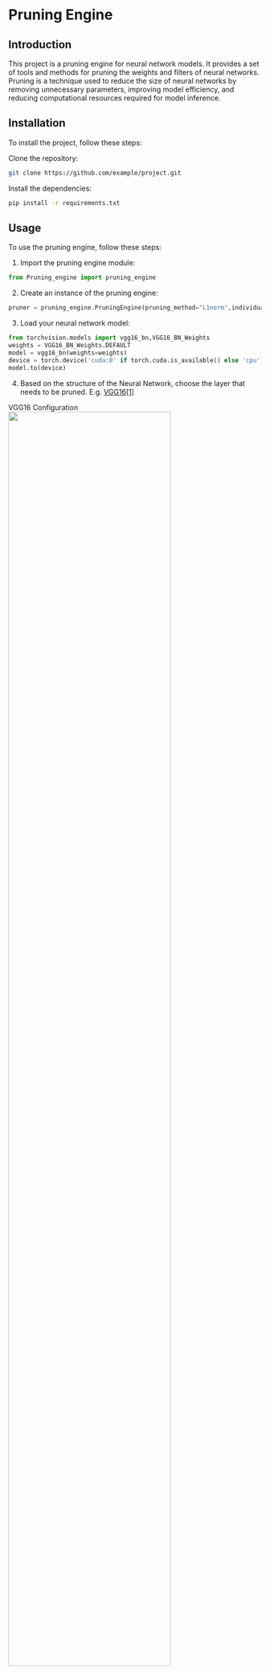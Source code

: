 # Pruning Engine
## Introduction
This project is a pruning engine for neural network models. It provides a set of tools and methods for pruning the weights and filters of neural networks. Pruning is a technique used to reduce the size of neural networks by removing unnecessary parameters, improving model efficiency, and reducing computational resources required for model inference.
## Installation
To install the project, follow these steps:


Clone the repository: 
```bash
git clone https://github.com/example/project.git
```
Install the dependencies: 
```bash
pip install -r requirements.txt
```

## Usage
To use the pruning engine, follow these steps:

1. Import the pruning engine module: 
```python 
from Pruning_engine import pruning_engine
```
2. Create an instance of the pruning engine: 
```python
pruner = pruning_engine.PruningEngine(pruning_method="L1norm",individual = True)
```
3. Load your neural network model: 
```python
from torchvision.models import vgg16_bn,VGG16_BN_Weights
weights = VGG16_BN_Weights.DEFAULT
model = vgg16_bn(weights=weights)
device = torch.device('cuda:0' if torch.cuda.is_available() else 'cpu')
model.to(device)
```
4. Based on the structure of the Neural Network, choose the layer that needs to be pruned. E.g. [VGG16](https://arxiv.org/abs/1409.1556)[[1]]()

VGG16 Configuration
<img src="Images/VGG16.png" width="80%" />


VGG16 Configuration in Python Code

```
VGG(                                                                                                                                                                                                                          
  (features): Sequential(                                                                                                                                                                                                     
    (0): Conv2d(3, 64, kernel_size=(3, 3), stride=(1, 1), padding=(1, 1))                                                                                                                                                     
    (1): BatchNorm2d(64, eps=1e-05, momentum=0.1, affine=True, track_running_stats=True)                                                                                                                                      
    (2): ReLU(inplace=True)                                                                                                                                                                                                   
    (3): Conv2d(64, 64, kernel_size=(3, 3), stride=(1, 1), padding=(1, 1))                                                                                                                                                    
    (4): BatchNorm2d(64, eps=1e-05, momentum=0.1, affine=True, track_running_stats=True)                                                                                                                                      
    (5): ReLU(inplace=True)                                                                                                                                                                                                   
    (6): MaxPool2d(kernel_size=2, stride=2, padding=0, dilation=1, ceil_mode=False)                                                                                                                                           
    (7): Conv2d(64, 128, kernel_size=(3, 3), stride=(1, 1), padding=(1, 1))                                                                                                                                                   
    (8): BatchNorm2d(128, eps=1e-05, momentum=0.1, affine=True, track_running_stats=True)                                                                                                                                     
    (9): ReLU(inplace=True)                                                                                                                                                                                                   
    (10): Conv2d(128, 128, kernel_size=(3, 3), stride=(1, 1), padding=(1, 1))                                                                                                                                                 
    (11): BatchNorm2d(128, eps=1e-05, momentum=0.1, affine=True, track_running_stats=True)                                                                                                                                    
    (12): ReLU(inplace=True)                                                                                                                                                                                                  
    (13): MaxPool2d(kernel_size=2, stride=2, padding=0, dilation=1, ceil_mode=False)                                                                                                                                          
    (14): Conv2d(128, 256, kernel_size=(3, 3), stride=(1, 1), padding=(1, 1))                                                                                                                                                 
    (15): BatchNorm2d(256, eps=1e-05, momentum=0.1, affine=True, track_running_stats=True)                                                                                                                                    
    (16): ReLU(inplace=True)                                                                                                                                                                                                  
    (17): Conv2d(256, 256, kernel_size=(3, 3), stride=(1, 1), padding=(1, 1))                                                                                                                                                 
    (18): BatchNorm2d(256, eps=1e-05, momentum=0.1, affine=True, track_running_stats=True)                                                                                                                                    
    (19): ReLU(inplace=True)                                                                                                                                                                                                  
    (20): Conv2d(256, 256, kernel_size=(3, 3), stride=(1, 1), padding=(1, 1))                                                                                                                                                 
    (21): BatchNorm2d(256, eps=1e-05, momentum=0.1, affine=True, track_running_stats=True)                                                                                                                                    
    (22): ReLU(inplace=True)                                                                                                                                                                                                  
    (23): MaxPool2d(kernel_size=2, stride=2, padding=0, dilation=1, ceil_mode=False)                                                                                                                                          
    (24): Conv2d(256, 512, kernel_size=(3, 3), stride=(1, 1), padding=(1, 1))
    (25): BatchNorm2d(512, eps=1e-05, momentum=0.1, affine=True, track_running_stats=True)
    (26): ReLU(inplace=True)
    (27): Conv2d(512, 512, kernel_size=(3, 3), stride=(1, 1), padding=(1, 1))
    (28): BatchNorm2d(512, eps=1e-05, momentum=0.1, affine=True, track_running_stats=True)
    (29): ReLU(inplace=True)
    (30): Conv2d(512, 512, kernel_size=(3, 3), stride=(1, 1), padding=(1, 1))
    (31): BatchNorm2d(512, eps=1e-05, momentum=0.1, affine=True, track_running_stats=True)
    (32): ReLU(inplace=True)
    (33): MaxPool2d(kernel_size=2, stride=2, padding=0, dilation=1, ceil_mode=False)
    (34): Conv2d(512, 512, kernel_size=(3, 3), stride=(1, 1), padding=(1, 1))
    (35): BatchNorm2d(512, eps=1e-05, momentum=0.1, affine=True, track_running_stats=True)
    (36): ReLU(inplace=True)
    (37): Conv2d(512, 512, kernel_size=(3, 3), stride=(1, 1), padding=(1, 1))
    (38): BatchNorm2d(512, eps=1e-05, momentum=0.1, affine=True, track_running_stats=True)
    (39): ReLU(inplace=True)
    (40): Conv2d(512, 512, kernel_size=(3, 3), stride=(1, 1), padding=(1, 1))
    (41): BatchNorm2d(512, eps=1e-05, momentum=0.1, affine=True, track_running_stats=True)
    (42): ReLU(inplace=True)
    (43): MaxPool2d(kernel_size=2, stride=2, padding=0, dilation=1, ceil_mode=False)
  )
  (avgpool): AdaptiveAvgPool2d(output_size=(7, 7))
  (classifier): Sequential(
    (0): Linear(in_features=25088, out_features=4096, bias=True)
    (1): ReLU(inplace=True)
    (2): Dropout(p=0.5, inplace=False)
    (3): Linear(in_features=4096, out_features=4096, bias=True)
    (4): ReLU(inplace=True)
    (5): Dropout(p=0.5, inplace=False)
    (6): Linear(in_features=4096, out_features=1000, bias=True)
  )
)
```

Let say if I want the first conv2d layer prune 10% of the filter, the following batchnorm layer also prune 10% and the following conv2d layer prune 10% of the kernel by using L1norm criterion

```python
pruned_layer = model.features[0]
pruner.set_pruning_ratio(0.1)
pruner.set_layer(pruned_layer,main_layer=True)
remove_filter_idx = pruner.get_remove_filter_idx()["current_layer"]
model.features[0] = pruner.remove_filter_by_index(remove_filter_idx)

pruned_layer = model.features[1]
pruner.set_pruning_ratio(0.1)
pruner.set_layer(pruned_layer)
remove_filter_idx = pruner.get_remove_filter_idx()["current_layer"]
model.features[1] = pruner.remove_Bn(remove_filter_idx)

pruned_layer = model.features[3]
pruner.set_pruning_ratio(0.1)
pruner.set_layer(pruned_layer)
remove_filter_idx = pruner.get_remove_filter_idx()["current_layer"]
model.features[3] = pruner.remove_kernel_by_index(remove_filter_idx)

```

5. Retrain the model, reference to the training repo: https://github.com/MIC-Laboratory/Pytorch-Cifar

6. Save the pruned model: 
```python
torch.save(model, 'path_to_pruned_model.pt')
```

## Pruning Methods
The pruning engine supports multiple pruning methods, including:

- L1 norm pruning: Removes least important weights based on their L1 norm.
- K-means clustering pruning: Clusters weights and removes weak clusters based on their importance.
- Taylor pruning: Measures weight importance using the Taylor expansion and removes less important weights.

## Project Structure
The project has the following structure:
- Pruning_engine/: Contains the source code of the pruning engine.
- Models/: Contains neural network models and related modules.
- Pruning_criterion/: Contains different pruning criteria implementation.
- Example/: Contains example test cases for pruning and retraining on various models.
- Weapon/: Contains utility classes and functions used by the pruning engine.

```bash
├── Pruning_engine/
│   ├── pruning_engine.py
│   ├── pruning_engine_base.py
│   └── ...
├── Models/
│   ├── Resnet.py
│   ├── Vgg.py
│   ├── Mobilenetv2.py
│   └── ...
├── Pruning_criterion/
│   ├── L1norm/
│   │   └── L1norm.py
│   ├── KMean/
│   │   ├── Kmean_base.py
│   │   └── ...
│   ├── Taylor/
│   │   ├── K_Taylor.py
│   │   └── ...
│   └── ...
├── Example/
│   ├── utils.py
│   ├── Mobilenet_testcase.py
│   ├── testcase_base.py
│   ├── VGG_testcase.py
│   ├── ResNet_testcase.py
│   └── ...
├── Weapon/
│   ├── WarmUpLR.py
│   ├── RandomMixUp.py
│   └── ...
├── LICENSE
├── README.md
├── requirements.txt
└── ...
```

## Reference
<a id="1">[1]</a> Simonyan, K. and Zisserman, A., 2014. Very deep convolutional networks for large-scale image recognition. arXiv preprint arXiv:1409.1556.

## Contributing
Contributions to this project are welcome. If you find any bugs or have suggestions for new features, please open an issue on the GitHub repository.

## License
This project is licensed under the MIT License. See the LICENSE file for more information.